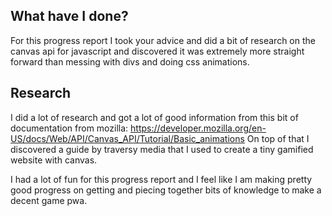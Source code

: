 ## What have I done?
For this progress report I took your advice and did a bit of research on the canvas api for javascript and discovered it was extremely more straight forward than messing with divs
and doing css animations.

## Research
I did a lot of research and got a lot of good information from this bit of documentation from mozilla: https://developer.mozilla.org/en-US/docs/Web/API/Canvas_API/Tutorial/Basic_animations
On top of that I discovered a guide by traversy media that I used to create a tiny gamified website with canvas.

I had a lot of fun for this progress report and I feel like I am making pretty good progress on getting and piecing together bits of knowledge to make a decent game pwa.
